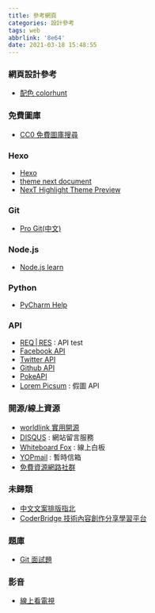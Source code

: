 ```yaml
---
title: 參考網頁
categories: 設計參考
tags: web
abbrlink: '8e64'
date: 2021-03-18 15:48:55
---
```


### 網頁設計參考
+ [配色 colorhunt](https://colorhunt.co/)

### 免費圖庫
+ [CC0 免費圖庫搜尋](https://cc0.wfublog.com/)

<!--more-->
### Hexo
+ [Hexo](https://hexo.io/zh-tw/)
+ [theme next document](https://theme-next.iissnan.com/)
+ [NexT Highlight Theme Preview](https://theme-next.js.org/highlight/)

### Git
+ [Pro Git(中文)](http://iissnan.com/progit/index.zh-tw.html)

### Node.js
+ [Node.js learn](https://nodejs.dev/learn)

### Python
+ [PyCharm Help](https://www.jetbrains.com/help/pycharm/quick-start-guide.html)

### API
+ [REQ | RES](https://reqres.in/) : API test
+ [Facebook API](https://developers.facebook.com/tools?locale=zh_TW)
+ [Twitter API](https://developer.twitter.com/en/docs/twitter-api)
+ [Github API](https://github.com/HackerNews/API)
+ [PokeAPI](https://pokeapi.co/)
+ [Lorem Picsum](https://picsum.photos/) : 假圖 API

### 開源/線上資源
+ [worldlink 實用開源](https://www.worldlink.com.cn/zh_tw/osdir/pos?properties%5B55%5D%5B0%5D=1.html)
+ [DISQUS](https://disqus.com/) : 網站留言服務
+ [Whiteboard Fox](https://r8.whiteboardfox.com/) : 線上白板
+ [YOPmail](http://www.yopmail.com/zh/) : 暫時信箱
+ [免費資源網路社群](https://free.com.tw/)

### 未歸類
+ [中文文案排版指北](https://github.com/sparanoid/chinese-copywriting-guidelines)
+ [CoderBridge 技術內容創作分享學習平台](https://zh-tw.coderbridge.com/)

### 題庫
+ [Git 面試題](https://gitbook.tw/interview)

### 影音
+ [線上看電視](https://tv.wfuapp.com/)


